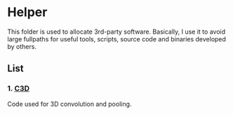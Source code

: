 # Helper

This folder is used to allocate 3rd-party software.
Basically, I use it to avoid large fullpaths for useful tools, scripts, source
code and binaries developed by others.

## List

### 1. [C3D](https://github.com/facebook/C3D)

Code used for 3D convolution and pooling.
